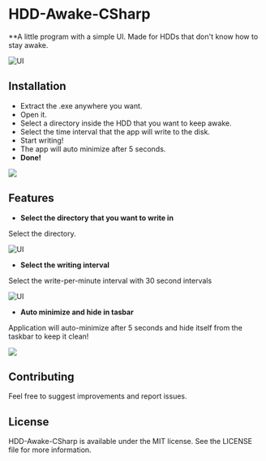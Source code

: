 # HDD-Awake-CSharp
**A little program with a simple UI. Made for HDDs that don't know how to stay awake.

![UI](http://i.imgur.com/nXw7nfy.png)

## Installation
 - Extract the .exe anywhere you want. 
 - Open it. 
 - Select a directory inside the HDD that you want to keep awake.
 - Select the time interval that the app will write to the disk.
 - Start writing!
 - The app will auto minimize after 5 seconds.
 - **Done!**
 
 ![](http://i.imgur.com/MApCKFl.gif)


## Features
 
 - **Select the directory that you want to write in**

 Select the directory. 

![UI](http://i.imgur.com/eGJQJqA.png)

 - **Select the writing interval**

 Select the write-per-minute interval with 30 second intervals

![UI](http://i.imgur.com/nXw7nfy.png)

 - **Auto minimize and hide in tasbar**

 Application will auto-minimize after 5 seconds and hide itself from the taskbar to keep it clean!
 
  ![](http://i.imgur.com/RjBYmBy.gif)
 
## Contributing

Feel free to suggest improvements and report issues.

## License

HDD-Awake-CSharp is available under the MIT license. See the LICENSE file for more information.
